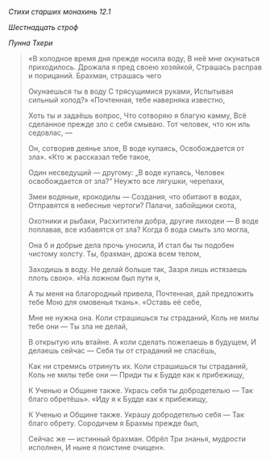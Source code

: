 *Стихи старших монахинь 12\.1*

*Шестнадцать строф*

*Пунна Тхери*

> «В холодное время дня прежде носила воду,
> В неё мне окунаться приходилось\.
> Дрожала я пред своею хозяйкой,
> Страшась расправ и порицаний\.
> Брахман, страшась чего
>
> Окунаешься ты в воду
> С трясущимися руками,
> Испытывая сильный холод?»
> «Почтенная, тебе наверняка известно,
>
> Хоть ты и задаёшь вопрос,
> Что сотворяю я благую камму,
> Всё сделанное прежде зло с себя смываю\.
> Тот человек, что юн иль седовлас, —
>
> Он, сотворив деянье злое,
> В воде купаясь,
> Освобождается от зла»\.
> «Кто ж рассказал тебе такое,
>
> Один несведущий — другому:
> „В воде купаясь,
> Человек освобождается от зла?“
> Неужто все лягушки, черепахи,
>
> Змеи водяные, крокодилы —
> Создания, что обитают в водах,
> Отправятся в небесные чертоги?
> Палачи, забойщики скота,
>
> Охотники и рыбаки,
> Расхитители добра, другие лиходеи —
> В воде поплавав, все избавятся от зла?
> Когда б вода смыть зло могла,
>
> Она б и добрые дела прочь уносила,
> И стал бы ты подобен чистому холсту\.
> Ты, брахман, дрожа всем телом,
>
> Заходишь в воду\.
> Не делай больше так,
> Зазря лишь истязаешь плоть свою»\.
> «На ложном был пути я,
>
> А ты меня на благородный привела,
> Почтенная, дай предложить тебе
> Мою для омовенья ткань»\.
> «Оставь её себе,
>
> Мне не нужна она\.
> Коли страшишься ты страданий,
> Коль не милы тебе они —
> Ты зла не делай,
>
> В открытую иль втайне\.
> А коли сделать пожелаешь в будущем,
> И делаешь сейчас —
> Себя ты от страданий не спасёшь,
>
> Как ни стремись отринуть их\.
> Коли страшишься ты страданий,
> Коль не милы тебе они —
> Приди ты к Будде как к прибежищу,
>
> К Ученью и Общине также\.
> Укрась себя ты добродетелью —
> Так благо обретёшь»\.
> «Иду я к Будде как к прибежищу,
>
> К Ученью и Общине также\.
> Украшу добродетелью себя —
> Так благо обрету\.
> Сородичем я Брахмы прежде был,
>
> Сейчас же — истинный брахман\.
> Обрёл Три знанья, мудрости исполнен,
> И ныне я поистине очищен»\.